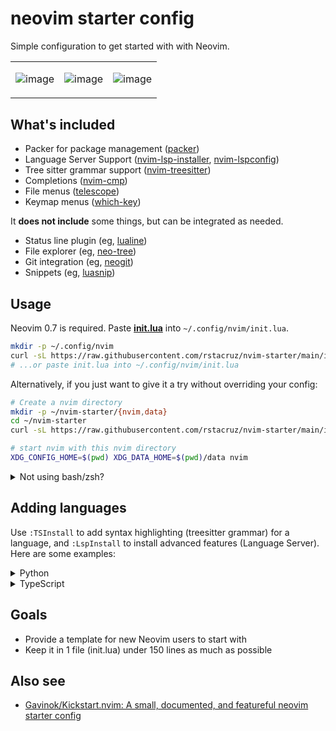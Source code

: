 # neovim starter config

Simple configuration to get started with with Neovim.

<table>
<tr></tr>
<tr>
<td>

![image](https://user-images.githubusercontent.com/74385/174232104-c2d9fc2e-b025-41c9-afd9-dc44045348c7.png)

</td>
<td>

![image](https://user-images.githubusercontent.com/74385/174232227-c7d92eb0-32c2-4646-8172-b2d8ca42c1df.png)

</td>
<td>

![image](https://user-images.githubusercontent.com/74385/174232272-197faf52-fb5d-455d-9c14-df84e8ab0166.png)

</td>
</tr>
</table>

## What's included

- Packer for package management ([packer](https://github.com/wbthomason/packer.nvim))
- Language Server Support ([nvim-lsp-installer](https://github.com/williamboman/nvim-lsp-installer), [nvim-lspconfig](https://github.com/neovim/nvim-lspconfig))
- Tree sitter grammar support ([nvim-treesitter](https://github.com/nvim-treesitter/nvim-treesitter))
- Completions ([nvim-cmp](https://github.com/hrsh7th/nvim-cmp))
- File menus ([telescope](https://github.com/nvim-telescope/telescope.nvim))
- Keymap menus ([which-key](https://github.com/folke/which-key.nvim))

It **does not include** some things, but can be integrated as needed.

- Status line plugin (eg, [lualine](https://github.com/nvim-lualine/lualine.nvim))
- File explorer (eg, [neo-tree](https://github.com/nvim-neo-tree/neo-tree.nvim))
- Git integration (eg, [neogit](https://github.com/TimUntersberger/neogit))
- Snippets (eg, [luasnip](https://github.com/L3MON4D3/LuaSnip))

## Usage

Neovim 0.7 is required. Paste [**init.lua**](https://github.com/rstacruz/nvim-starter/blob/main/init.lua) into `~/.config/nvim/init.lua`.

```sh
mkdir -p ~/.config/nvim
curl -sL https://raw.githubusercontent.com/rstacruz/nvim-starter/main/init.lua -o ~/.config/nvim/init.lua
# ...or paste init.lua into ~/.config/nvim/init.lua
```

Alternatively, if you just want to give it a try without overriding your config:

```bash
# Create a nvim directory
mkdir -p ~/nvim-starter/{nvim,data}
cd ~/nvim-starter
curl -sL https://raw.githubusercontent.com/rstacruz/nvim-starter/main/init.lua -o nvim/init.lua

# start nvim with this nvim directory
XDG_CONFIG_HOME=$(pwd) XDG_DATA_HOME=$(pwd)/data nvim
```

<details>
<summary>Not using bash/zsh?</summary>

```bash
# ...alternatively, for fish shell users:
XDG_CONFIG_HOME=(pwd) XDG_DATA_HOME=(pwd)/data nvim
```

</details>

## Adding languages

Use `:TSInstall` to add syntax highlighting (treesitter grammar) for a language, and `:LspInstall` to install advanced features (Language Server). Here are some examples:

<details>
<summary>Python</summary>

```sh
:TSInstall python
:LspInstall pyright
:LspInstall pylsp
```

</details>

<details>
<summary>TypeScript</summary>

```sh
:TSInstall typescript
:LspInstall tsserver
```

</details>

## Goals

- Provide a template for new Neovim users to start with
- Keep it in 1 file (init.lua) under 150 lines as much as possible

## Also see

- [Gavinok/Kickstart.nvim: A small, documented, and featureful neovim starter config](https://github.com/Gavinok/Kickstart.nvim)
